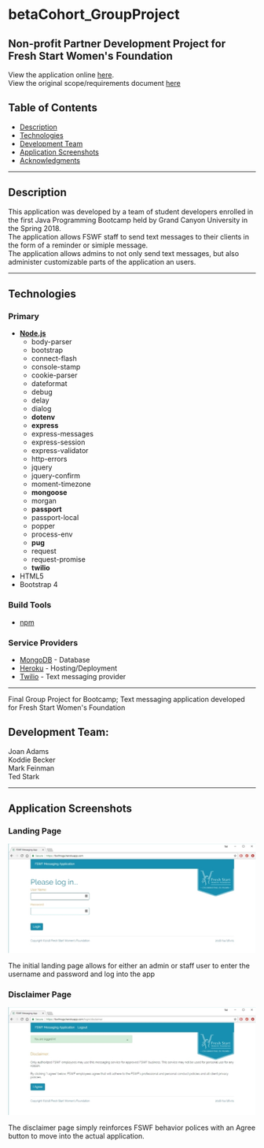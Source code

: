 # betaCohort_GroupProject
## Non-profit Partner Development Project for Fresh Start Women's Foundation 
View the application online [here](https://ssg-develop.herokuapp.com).<br>
View the original scope/requirements document [here](https://docs.google.com/document/d/1ur9KTJraJvByD5bO8_0gqMw57V0Y3qJrpD0njT5I-XM/edit?usp=sharing)

## Table of Contents

- [Description](#description)
- [Technologies](#technologies)
- [Development Team](#development-team)
- [Application Screenshots](#application-screenshots)
- [Acknowledgments](#acknowledgments)

---
## Description
This application was developed by a team of student developers enrolled in the first Java Programming Bootcamp held by Grand Canyon University in the Spring 2018.<br>
The application allows FSWF staff to send text messages to their clients in the form of a reminder or simiple message.<br>
The application allows admins to not only send text messages, but also administer customizable parts of the application an users.<br>

---
## Technologies

### Primary
- [**Node.js**](https://nodejs.org/en/)
    - body-parser
    - bootstrap
    - connect-flash
    - console-stamp
    - cookie-parser
    - dateformat
    - debug
    - delay
    - dialog
    - **dotenv**
    - **express**
    - express-messages
    - express-session
    - express-validator
    - http-errors
    - jquery
    - jquery-confirm
    - moment-timezone
    - **mongoose**
    - morgan
    - **passport**
    - passport-local
    - popper
    - process-env
    - **pug**
    - request
    - request-promise
    - **twilio**
- HTML5
- Bootstrap 4
    
### Build Tools
- [npm](https://www.npmjs.com/)

### Service Providers
- [MongoDB](https://www.mongodb.com/) - Database
- [Heroku](https://www.heroku.com/) - Hosting/Deployment
- [Twilio](https://www.twilio.com/) - Text messaging provider

---
Final Group Project for Bootcamp; Text messaging application developed for Fresh Start Women's Foundation

## Development Team:<br>

Joan Adams<br>
Koddie Becker<br>
Mark Feinman<br>
Ted Stark

---
## Application Screenshots

### **Landing Page**

![login1.jpeg](/screenshots/login1.jpg)

The initial landing page allows for either an admin or staff user to enter the username and password and log into the app

### **Disclaimer Page**

![login2.jpeg](/screenshots/login2.jpg)

The disclaimer page simply reinforces FSWF behavior polices with an Agree button to move into the actual application.


